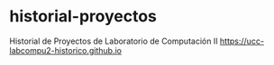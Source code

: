 # historial-proyectos
Historial de Proyectos de Laboratorio de Computación II
https://ucc-labcompu2-historico.github.io
